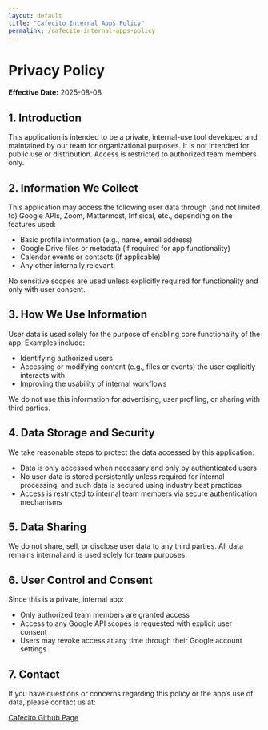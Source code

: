 ```yaml
---
layout: default
title: "Cafecito Internal Apps Policy"
permalink: /cafecito-internal-apps-policy
---
```


# Privacy Policy

**Effective Date:** 2025-08-08

## 1. Introduction
This application is intended to be a private, internal-use tool developed and maintained by our team for organizational purposes. It is not intended for public use or distribution. Access is restricted to authorized team members only.

## 2. Information We Collect
This application may access the following user data through (and not limited to) Google APIs, Zoom, Mattermost, Infisical, etc., depending on the features used:

- Basic profile information (e.g., name, email address)
- Google Drive files or metadata (if required for app functionality)
- Calendar events or contacts (if applicable)
- Any other internally relevant.

No sensitive scopes are used unless explicitly required for functionality and only with user consent.

## 3. How We Use Information
User data is used solely for the purpose of enabling core functionality of the app. Examples include:

- Identifying authorized users
- Accessing or modifying content (e.g., files or events) the user explicitly interacts with
- Improving the usability of internal workflows

We do not use this information for advertising, user profiling, or sharing with third parties.

## 4. Data Storage and Security
We take reasonable steps to protect the data accessed by this application:

- Data is only accessed when necessary and only by authenticated users
- No user data is stored persistently unless required for internal processing, and such data is secured using industry best practices
- Access is restricted to internal team members via secure authentication mechanisms

## 5. Data Sharing
We do not share, sell, or disclose user data to any third parties. All data remains internal and is used solely for team purposes.

## 6. User Control and Consent
Since this is a private, internal app:

- Only authorized team members are granted access
- Access to any Google API scopes is requested with explicit user consent
- Users may revoke access at any time through their Google account settings

## 7. Contact
If you have questions or concerns regarding this policy or the app’s use of data, please contact us at:

[Cafecito Github Page](https://github.com/cafecito-code/cafecito-public-page)
